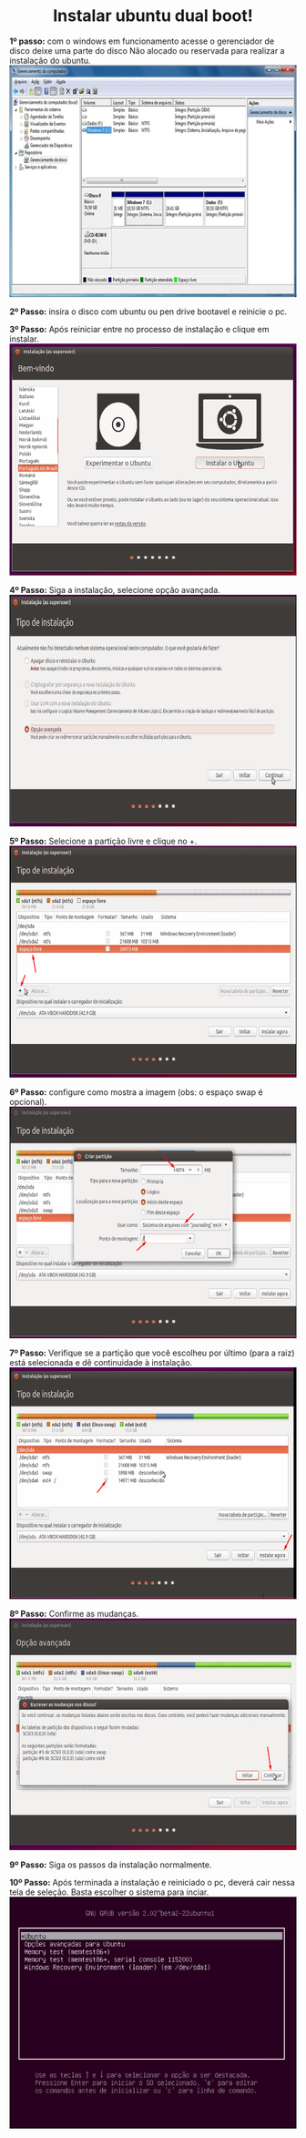 <center><h1>Instalar ubuntu dual boot!</h1></center>

<strong>1º passo:</strong> com o windows em funcionamento acesse o gerenciador de disco deixe uma parte do disco Não alocado ou reservada para realizar a instalação do ubuntu.
<img src="1.jpg" height="407" width="700">


<strong>2º Passo:</strong> insira o disco com ubuntu ou pen drive bootavel e reinicie o pc.

<strong>3º Passo:</strong> Após reiniciar entre no processo de instalação e clique em instalar.
<img src="2.png" height="407" width="700">


<strong>4º Passo:</strong> Siga  a instalação, selecione opção avançada.
<img src="3.png" height="407" width="700">


<strong>5º Passo:</strong> Selecione a partição livre e clique no +.
<img src="4.png" height="407" width="700">


<strong>6º Passo:</strong> configure como mostra a imagem (obs: o espaço swap é opcional).
<img src="5.png" height="407" width="700">


<strong>7º Passo:</strong> Verifique se a partição que você escolheu por último (para a raiz) está selecionada e dê continuidade à instalação.
<img src="6.png" height="407" width="700">


<strong>8º Passo:</strong> Confirme as mudanças.
<img src="7.png" height="407" width="700">


<strong>9º Passo:</strong> Siga os passos da instalação normalmente.

<strong>10º Passo:</strong> Após terminada a instalação e reiniciado o pc, deverá cair nessa tela de seleção. Basta escolher o sistema para inciar.
<img src="8.png" height="407" width="700">
